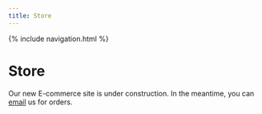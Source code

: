 ```yaml
---
title: Store
---
```


<section>
  {% include navigation.html %}
</section>
<div class="section">
  <div class="container">
    <h1>Store</h1>
    <p>Our new E-commerce site is under construction. In the meantime, you can <a href="/contact">email</a> us for orders.</p>
  </div>
</div>
